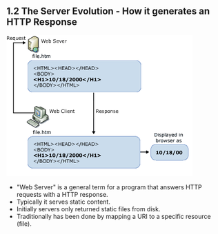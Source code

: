 
## 1.2 The Server Evolution - How it generates an HTTP Response

![response overview](images/static-file-response.gif)

- "Web Server" is a general term for a program that answers HTTP requests with a HTTP response.
- Typically it serves static content.
- Initially servers only returned static files from disk.
- Traditionally has been done by mapping a URI to a specific resource (file).

